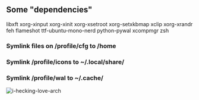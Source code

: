 ## Some "dependencies"
libxft xorg-xinput xorg-xinit xorg-xsetroot xorg-setxkbmap xclip xorg-xrandr 
feh flameshot ttf-ubuntu-mono-nerd python-pywal xcompmgr zsh 

### Symlink files on /profile/cfg to /home
### Symlink /profile/icons to ~/.local/share/
### Symlink /profile/wal to ~/.cache/

![i-hecking-love-arch](https://wallpapercave.com/wp/wp5568744.png)
